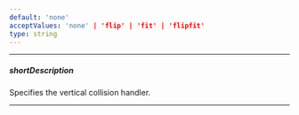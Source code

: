 ```yaml
---
default: 'none'
acceptValues: 'none' | 'flip' | 'fit' | 'flipfit'
type: string
---
```

---
##### shortDescription
Specifies the vertical collision handler.

---

